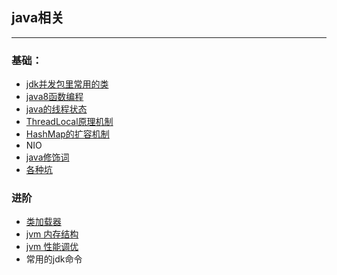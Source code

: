## java相关

---

### 基础：
* 	[jdk并发包里常用的类](concurrent-class.md)
* 	[java8函数编程](java8-stream.md)
* 	[java的线程状态](java的线程状态.md)
* 	[ThreadLocal原理机制](ThreadLocal原理机制.md)
* 	[HashMap的扩容机制](HashMap的扩容机制.md)
* 	NIO
* 	[java修饰词](java修饰词.md)
* 	[各种坑](各种坑.md)


### 进阶

* 	[类加载器](类加载器.md)
*  	[jvm 内存结构](jvm内存结构.md)
*  	[jvm 性能调优](jvm性能调优.md)
* 	常用的jdk命令

